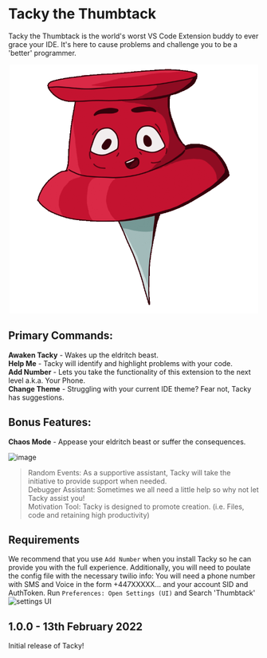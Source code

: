 # Tacky the Thumbtack

Tacky the Thumbtack is the world's worst VS Code Extension buddy to ever grace your IDE. It's here to cause problems and challenge you to be a 'better' programmer.
<p align = "center"><img src = "https://github.com/FrogRats/Tacky-the-Thumbtack/blob/main/Assets/tackyHappy.gif" width = "500" height = "500"></p>  


## Primary Commands:
**Awaken Tacky** - Wakes up the eldritch beast.  
**Help Me** - Tacky will identify and highlight problems with your code.  
**Add Number** - Lets you take the functionality of this extension to the next level a.k.a. Your Phone.  
**Change Theme** - Struggling with your current IDE theme? Fear not, Tacky has suggestions.  

## Bonus Features:
**Chaos Mode** - Appease your eldritch beast or suffer the consequences.  

![image](https://user-images.githubusercontent.com/56484022/153745847-bfc877bc-af7f-4ce3-9340-335b3c85c3e3.png)


> Random Events: As a supportive assistant, Tacky will take the initiative to provide support when needed.  
> Debugger Assistant: Sometimes we all need a little help so why not let Tacky assist you!  
> Motivation Tool: Tacky is designed to promote creation. (i.e. Files, code and retaining high productivity)  

## Requirements
We recommend that you use `Add Number` when you install Tacky so he can provide you with the full experience. Additionally, you will need to poulate the config file with the necessary twilio info: You will need a phone number with SMS and Voice in the form +447XXXXX... and your account SID and AuthToken.
Run `Preferences: Open Settings (UI)` and Search 'Thumbtack'
![settings UI](https://user-images.githubusercontent.com/2662858/153747256-e4d648cc-e7ae-448a-83c3-4134521f54e7.png)

## 1.0.0 - 13th February 2022

Initial release of Tacky!
